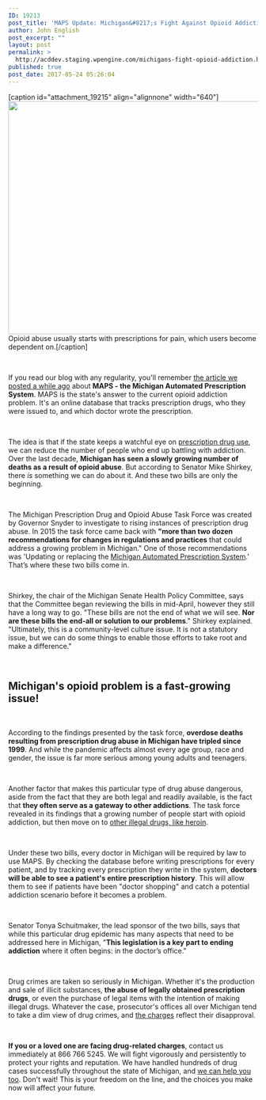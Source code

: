```yaml
---
ID: 19213
post_title: 'MAPS Update: Michigan&#8217;s Fight Against Opioid Addiction'
author: John English
post_excerpt: ""
layout: post
permalink: >
  http://acddev.staging.wpengine.com/michigans-fight-opioid-addiction.html
published: true
post_date: 2017-05-24 05:26:04
---
```

[caption id="attachment_19215" align="alignnone" width="640"]<img class="size-large wp-image-19215" src="http://acddev.staging.wpengine.com/wp-content/uploads/2017/05/canstockphoto15811041-1024x753.jpg" alt="" width="640" height="471" /> Opioid abuse usually starts with prescriptions for pain, which users become dependent on.[/caption]

&nbsp;

<span style="font-weight: 400;">If you read our blog with any regularity, you'll remember </span><a href="http://acddev.staging.wpengine.com/new-legislation-michigan-aims-fight-opioid-epidemic.html" target="_blank" rel="noopener noreferrer"><span style="font-weight: 400;">the article we posted a while ago</span></a><span style="font-weight: 400;"> about </span><b>MAPS - the Michigan Automated Prescription System</b><span style="font-weight: 400;">. MAPS is the state's answer to the current opioid addiction problem. It's an online database that tracks prescription drugs, who they were issued to, and which doctor wrote the prescription. </span>

&nbsp;

<span style="font-weight: 400;">The idea is that if the state keeps a watchful eye on </span><a href="https://acddev.staging.wpengine.com/prescription-drug-abuse.html" target="_blank" rel="noopener noreferrer"><span style="font-weight: 400;">prescription drug use</span></a><span style="font-weight: 400;">, we can reduce the number of people who end up battling with addiction. Over the last decade, </span><b>Michigan has seen a slowly growing number of deaths as a result of opioid abuse</b><span style="font-weight: 400;">. But according to Senator Mike Shirkey, there </span><i><span style="font-weight: 400;">is</span></i><span style="font-weight: 400;"> something we can do about it. And these two bills are only the beginning.</span>

&nbsp;

<span style="font-weight: 400;">The Michigan Prescription Drug and Opioid Abuse Task Force was created by Governor Snyder to investigate to rising instances of prescription drug abuse. In 2015 the task force came back with </span><b>"more than two dozen recommendations for changes in regulations and practices</b><span style="font-weight: 400;"> that could address a growing problem in Michigan." One of those recommendations was 'Updating or replacing the </span><a href="http://www.michigan.gov/lara/0,4601,7-154-72600_72603_55478---,00.html" target="_blank" rel="noopener noreferrer"><span style="font-weight: 400;">Michigan Automated Prescription System</span></a><span style="font-weight: 400;">.' That’s where these two bills come in.</span>

&nbsp;

<span style="font-weight: 400;">Shirkey, the chair of the Michigan Senate Health Policy Committee, says that the Committee began reviewing the bills in mid-April, however they still have a long way to go. "These bills are not the end of what we will see. </span><b>Nor are these bills the end-all or solution to our problems</b><span style="font-weight: 400;">." Shirkey explained. "Ultimately, this is a community-level culture issue. It is not a statutory issue, but we can do some things to enable those efforts to take root and make a difference."</span>

&nbsp;
<h2>Michigan's opioid problem is a fast-growing issue!</h2>
&nbsp;

<span style="font-weight: 400;">According to the findings presented by the task force, </span><b>overdose deaths resulting from prescription drug abuse in Michigan have tripled since 1999</b><span style="font-weight: 400;">. And while the pandemic affects almost every age group, race and gender, the issue is far more serious among young adults and teenagers.  </span>

&nbsp;

<span style="font-weight: 400;">Another factor that makes this particular type of drug abuse dangerous, aside from the fact that they are both legal and readily available, is the fact that </span><b>they often serve as a gateway to other addictions</b><span style="font-weight: 400;">. The task force revealed in its findings that a growing number of people start with opioid addiction, but then move on to </span><a href="https://acddev.staging.wpengine.com/heroin.html" target="_blank" rel="noopener noreferrer"><span style="font-weight: 400;">other illegal drugs, like heroin</span></a><span style="font-weight: 400;">.</span>

&nbsp;

<span style="font-weight: 400;">Under these two bills, every doctor in Michigan will be required by law to use MAPS. By checking the database before writing prescriptions for every patient, and by tracking every prescription they write in the system, </span><b>doctors will be able to see a patient's entire prescription history</b><span style="font-weight: 400;">. This will allow them to see if patients have been "doctor shopping" and catch a potential addiction scenario before it becomes a problem.</span>

&nbsp;

<span style="font-weight: 400;">Senator Tonya Schuitmaker, the lead sponsor of the two bills, says that while this particular drug epidemic has many aspects that need to be addressed here in Michigan, "</span><b>This legislation is a key part to ending addiction</b><span style="font-weight: 400;"> where it often begins: in the doctor’s office." </span>

&nbsp;

<span style="font-weight: 400;">Drug crimes are taken so seriously in Michigan. Whether it's the production and sale of illicit substances, </span><b>the abuse of legally obtained prescription drugs</b><span style="font-weight: 400;">, or even the purchase of legal items with the intention of making illegal drugs. Whatever the case, prosecutor's offices all over Michigan tend to take a dim view of drug crimes, and </span><a href="https://acddev.staging.wpengine.com/drug-charges.html" target="_blank" rel="noopener noreferrer"><span style="font-weight: 400;">the charges</span></a><span style="font-weight: 400;"> reflect their disapproval.</span>

&nbsp;

<b>If you or a loved one are facing drug-related charges</b><span style="font-weight: 400;">, contact us immediately at 866 766 5245. We will fight vigorously and persistently to protect your rights and reputation. We have handled hundreds of drug cases successfully throughout the state of Michigan, and </span><a href="http://acddev.staging.wpengine.com/trial-attorneys.html" target="_blank" rel="noopener noreferrer"><span style="font-weight: 400;">we can help you too</span></a><span style="font-weight: 400;">. Don't wait! This is your freedom on the line, and the choices you make now will affect your future.</span>